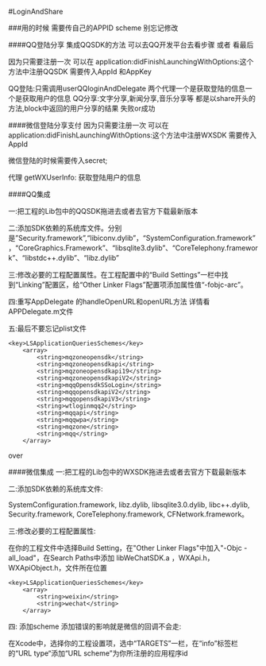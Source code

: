#LoginAndShare

###用的时候 需要传自己的APPID scheme 别忘记修改



####QQ登陆分享
集成QQSDK的方法 可以去QQ开发平台去看步骤 或者 看最后



因为只需要注册一次 可以在 application:didFinishLaunchingWithOptions:这个方法中注册QQSDK 需要传入AppId 和AppKey


QQ登陆:只需调用userQQloginAndDelegate 两个代理一个是获取登陆的信息一个是获取用户的信息
QQ分享:文字分享,新闻分享,音乐分享等 都是以share开头的方法,block中返回的用户分享的结果 失败or成功


####微信登陆分享支付
因为只需要注册一次 可以在 application:didFinishLaunchingWithOptions:这个方法中注册WXSDK 需要传入AppId

微信登陆的时候需要传入secret;

代理 getWXUserInfo: 获取登陆用户的信息




####QQ集成

一:把工程的Lib包中的QQSDK拖进去或者去官方下载最新版本


二:添加SDK依赖的系统库文件。分别    是”Security.framework”,“libiconv.dylib”，“SystemConfiguration.framework”，“CoreGraphics.Framework”、“libsqlite3.dylib”、“CoreTelephony.framework”、“libstdc++.dylib”、“libz.dylib”


三:修改必要的工程配置属性。在工程配置中的“Build Settings”一栏中找到“Linking”配置区，给“Other Linker Flags”配置项添加属性值“-fobjc-arc”。


四:重写AppDelegate 的handleOpenURL和openURL方法 详情看 APPDelegate.m文件

五:最后不要忘记plist文件

	<key>LSApplicationQueriesSchemes</key>
		<array>
			<string>mqzoneopensdk</string>
			<string>mqzoneopensdkapi</string>
			<string>mqzoneopensdkapi19</string>
			<string>mqzoneopensdkapiV2</string>
			<string>mqqOpensdkSSoLogin</string>
			<string>mqqopensdkapiV2</string>
			<string>mqqopensdkapiV3</string>
			<string>wtloginmqq2</string>
			<string>mqqapi</string>
			<string>mqqwpa</string>
			<string>mqzone</string>
			<string>mqq</string>
		</array>


over

####微信集成
一:把工程的Lib包中的WXSDK拖进去或者去官方下载最新版本

二:添加SDK依赖的系统库文件:

SystemConfiguration.framework, libz.dylib, libsqlite3.0.dylib, libc++.dylib, Security.framework, CoreTelephony.framework, CFNetwork.framework。


三:修改必要的工程配置属性:

在你的工程文件中选择Build Setting，在"Other Linker Flags"中加入"-Objc -all_load"，在Search Paths中添加 libWeChatSDK.a ，WXApi.h，WXApiObject.h，文件所在位置

	<key>LSApplicationQueriesSchemes</key>
		<array>
			<string>weixin</string>
			<string>wechat</string>
		</array>


四: 添加scheme  添加错误的影响就是微信的回调不会走: 

在Xcode中，选择你的工程设置项，选中“TARGETS”一栏，在“info”标签栏的“URL type“添加“URL scheme”为你所注册的应用程序id
